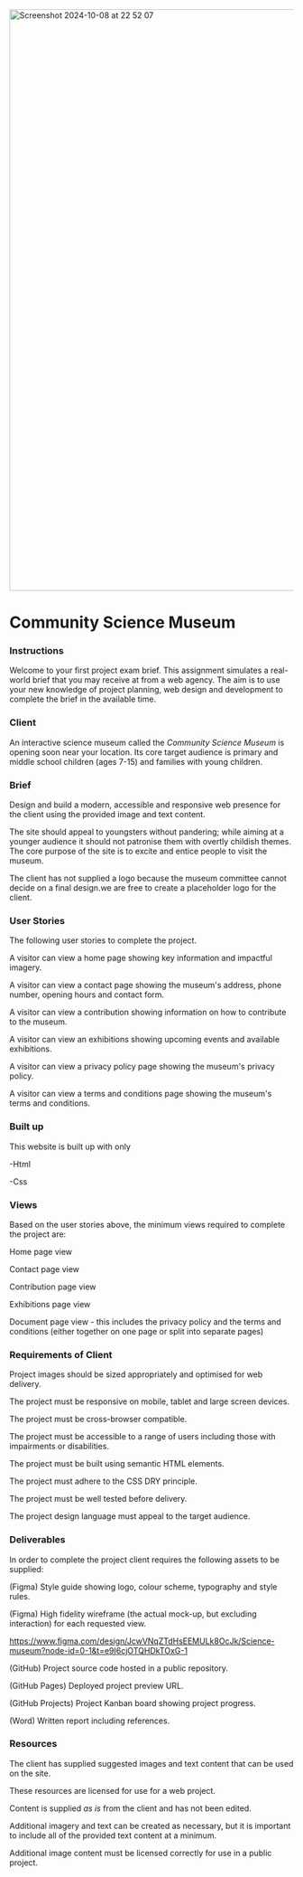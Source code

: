 













<img width="1029" alt="Screenshot 2024-10-08 at 22 52 07" src="https://github.com/user-attachments/assets/6b8115d1-2557-46dd-9aec-adfe2dfa6920">








#                                         Community Science Museum

 ### Instructions
Welcome to your first project exam brief. This assignment simulates a real-world brief that you may receive at from a web agency. The aim is to use your new knowledge of project planning, web design and development to complete the brief in the available time.

 ### Client
An interactive science museum called the *Community Science Museum* is opening soon near your location. Its core target audience is primary and middle school children (ages 7-15) and families with young children.



### Brief
Design and build a modern, accessible and responsive web presence for the client using the provided image and text content.

The site should appeal to youngsters without pandering; while aiming at a younger audience it should not patronise them with overtly childish themes. The core purpose of the site is to excite and entice people to visit the museum.

The client has not supplied a logo because the museum committee cannot decide on a final design.we are free to create a placeholder logo for the client.

### User Stories
The following user stories to complete the project.

A visitor can view a home page showing key information and impactful imagery.

A visitor can view a contact page showing the museum's address, phone number, opening hours and contact form.

A visitor can view a contribution showing information on how to contribute to the museum.

A visitor can view an exhibitions showing upcoming events and available exhibitions.

A visitor can view a privacy policy page showing the museum's privacy policy.

A visitor can view a terms and conditions page showing the museum's terms and conditions.

### Built up
This website is built up with only

-Html

-Css

 ### Views
Based on the user stories above, the minimum views required to complete the project are:

Home page view

Contact page view

Contribution page view

Exhibitions page view

Document page view - this includes the privacy policy and the terms and conditions (either together on one page or split into separate pages)

### Requirements of Client
Project images should be sized appropriately and optimised for web delivery.

The project must be responsive on mobile, tablet and large screen devices.

The project must be cross-browser compatible.

The project must be accessible to a range of users including those with impairments or disabilities.

The project must be built using semantic HTML elements.

The project must adhere to the CSS DRY principle.

The project must be well tested before delivery.

The project design language must appeal to the target audience.



### Deliverables
In order to complete the project client requires the following assets to be supplied:

(Figma) Style guide showing logo, colour scheme, typography and style rules.

(Figma) High fidelity wireframe  (the actual mock-up, but excluding interaction) for each requested view.

https://www.figma.com/design/JcwVNqZTdHsEEMULk8OcJk/Science-museum?node-id=0-1&t=e9I6cjOTQHDkTOxG-1

(GitHub) Project source code hosted in a public repository.

(GitHub Pages) Deployed project preview URL.

(GitHub Projects) Project Kanban board showing project progress.

(Word) Written report including references.

### Resources
The client has supplied suggested images and text content that can be used on the site.

These resources are licensed for use for a web project.

Content is supplied *as is* from the client and has not been edited.

Additional imagery and text can be created as necessary, but it is important to include all of the provided text content at a minimum.

Additional image content must be licensed correctly for use in a public project.



